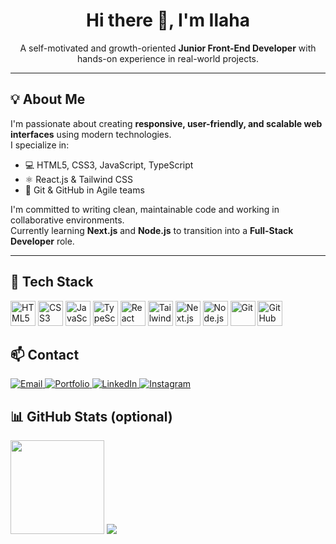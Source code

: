 <h1 align="center">Hi there 👋, I'm Ilaha</h1>

<p align="center">
  A self-motivated and growth-oriented <strong>Junior Front-End Developer</strong> with hands-on experience in real-world projects.
</p>

---

## 💡 About Me

I'm passionate about creating **responsive, user-friendly, and scalable web interfaces** using modern technologies.  
I specialize in:

- 💻 HTML5, CSS3, JavaScript, TypeScript  
- ⚛️ React.js & Tailwind CSS  
- 📁 Git & GitHub in Agile teams  

I'm committed to writing clean, maintainable code and working in collaborative environments.  
Currently learning **Next.js** and **Node.js** to transition into a **Full-Stack Developer** role.

---

## 🧰 Tech Stack

<p align="left">
  <img src="https://cdn.jsdelivr.net/gh/devicons/devicon/icons/html5/html5-original.svg" height="40" alt="HTML5" />
  <img src="https://cdn.jsdelivr.net/gh/devicons/devicon/icons/css3/css3-original.svg" height="40" alt="CSS3" />
  <img src="https://cdn.jsdelivr.net/gh/devicons/devicon/icons/javascript/javascript-original.svg" height="40" alt="JavaScript" />
  <img src="https://cdn.jsdelivr.net/gh/devicons/devicon/icons/typescript/typescript-original.svg" height="40" alt="TypeScript" />
  <img src="https://cdn.jsdelivr.net/gh/devicons/devicon/icons/react/react-original.svg" height="40" alt="React" />
  <img src="https://www.vectorlogo.zone/logos/tailwindcss/tailwindcss-icon.svg" height="40" alt="Tailwind CSS" />
  <img src="https://cdn.jsdelivr.net/gh/devicons/devicon/icons/nextjs/nextjs-original.svg" height="40" alt="Next.js" />
  <img src="https://cdn.jsdelivr.net/gh/devicons/devicon/icons/nodejs/nodejs-original.svg" height="40" alt="Node.js" />
  <img src="https://cdn.jsdelivr.net/gh/devicons/devicon/icons/git/git-original.svg" height="40" alt="Git" />
  <img src="https://cdn.jsdelivr.net/gh/devicons/devicon/icons/github/github-original.svg" height="40" alt="GitHub" />
</p>


<h2>📫 Contact</h2>

<p align="left">
  <a href="mammadovailaha03@gmail.com" target="_blank">
    <img src="https://img.shields.io/badge/Email-D14836?style=for-the-badge&logo=gmail&logoColor=white" alt="Email" />
  </a>
  <a href="https://my-portfolio-woad-three-68.vercel.app/" target="_blank">
    <img src="https://img.shields.io/badge/Portfolio-000000?style=for-the-badge&logo=vercel&logoColor=white" alt="Portfolio" />
  </a>
  <a href="https://www.linkedin.com/in/ilaha-mammadova-0ab538356/" target="_blank">
    <img src="https://img.shields.io/badge/LinkedIn-0077B5?style=for-the-badge&logo=linkedin&logoColor=white" alt="LinkedIn" />
  </a>
  <a href="https://www.instagram.com/ilahahub" target="_blank">
    <img src="https://img.shields.io/badge/Instagram-E4405F?style=for-the-badge&logo=instagram&logoColor=white" alt="Instagram" />
  </a>
</p>




## 📊 GitHub Stats (optional)

<p align="left">
  <img src="https://github-readme-stats.vercel.app/api?username=mammadovailaha&show_icons=true&theme=radical" height="150" />
<img src="https://github-readme-stats.vercel.app/api?username=mammadovailaha&show_icons=true&theme=radical&count_private=true" />

</p>

